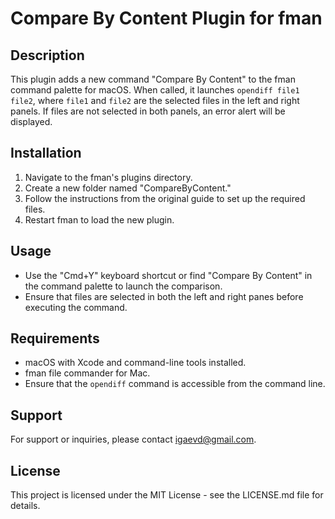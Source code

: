 # Compare By Content Plugin for fman

## Description

This plugin adds a new command "Compare By Content" to the fman command palette for macOS. When called, it launches `opendiff file1 file2`, where `file1` and `file2` are the selected files in the left and right panels. If files are not selected in both panels, an error alert will be displayed.

## Installation

1. Navigate to the fman's plugins directory.
2. Create a new folder named "CompareByContent."
3. Follow the instructions from the original guide to set up the required files.
4. Restart fman to load the new plugin.

## Usage

- Use the "Cmd+Y" keyboard shortcut or find "Compare By Content" in the command palette to launch the comparison.
- Ensure that files are selected in both the left and right panes before executing the command.

## Requirements

- macOS with Xcode and command-line tools installed.
- fman file commander for Mac.
- Ensure that the `opendiff` command is accessible from the command line.

## Support

For support or inquiries, please contact [igaevd@gmail.com](mailto:igaevd@gmail.com).

## License

This project is licensed under the MIT License - see the LICENSE.md file for details.
